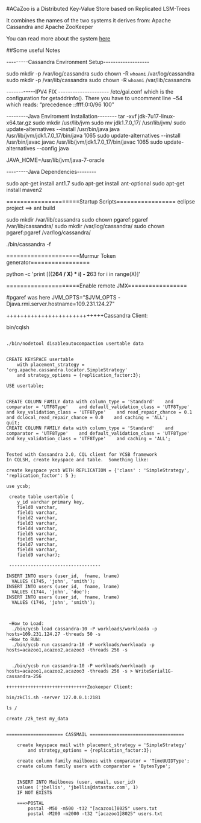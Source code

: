 #ACaZoo is a Distributed Key-Value Store based on Replicated LSM-Trees 

It combines the names of the two systems it derives from: Apache
Cassandra and Apache ZooKeeper

You can read more about the system [here](http://www.doc.ic.ac.uk/~pg1712/papers/srds14.pdf)

##Some useful Notes 

---------Cassandra Environment Setup-------------------

sudo mkdir -p /var/log/cassandra 
sudo chown -R `whoami` /var/log/cassandra 
sudo mkdir -p /var/lib/cassandra 
sudo chown -R `whoami` /var/lib/cassandra 



------------IPV4 FIX ---------------------
/etc/gai.conf which is the configuration for getaddrinfo(). There you have to uncomment line ~54 which reads: “precedence ::ffff:0:0/96  100″


---------Java Enviroment Installation--------
tar -xvf jdk-7u17-linux-x64.tar.gz
sudo mkdir /usr/lib/jvm 
sudo mv jdk1.7.0_17/ /usr/lib/jvm/
sudo update-alternatives --install /usr/bin/java java /usr/lib/jvm/jdk1.7.0_17/bin/java 1065 
sudo update-alternatives --install /usr/bin/javac javac /usr/lib/jvm/jdk1.7.0_17/bin/javac 1065 
sudo update-alternatives --config java

JAVA_HOME=/usr/lib/jvm/java-7-oracle

---------Java Dependencies--------

sudo apt-get install ant1.7
sudo apt-get install ant-optional
sudo apt-get install maven2

=====================Startup Scripts=================
eclipse project ==> ant build 

sudo mkdir /var/lib/cassandra
sudo chown pgaref:pgaref /var/lib/cassandra/
sudo mkdir /var/log/cassandra/
sudo chown pgaref:pgaref /var/log/cassandra/

./bin/cassandra -f

=====================Murmur Token generator=================

python -c 'print [((2**64 / X) * i) - 2**63 for i in range(X)]' 

=====================Enable remote JMX=================

#pgaref was here
JVM_OPTS="$JVM_OPTS -Djava.rmi.server.hostname=109.231.124.27"

++++++++++++++++++++++++++++Cassandra Client: 

bin/cqlsh

~~~~~~~~~~~~~~~Cassandra CLI commands for YCSB ~~~~~~~~~~~~~~~``

./bin/nodetool disableautocompaction usertable data


CREATE KEYSPACE usertable
	with placement_strategy = 'org.apache.cassandra.locator.SimpleStrategy'
	and strategy_options = {replication_factor:3};

USE usertable;


CREATE COLUMN FAMILY data with column_type = 'Standard'    and comparator = 'UTF8Type'    and default_validation_class = 'UTF8Type'    and key_validation_class = 'UTF8Type'    and read_repair_chance = 0.1    and dclocal_read_repair_chance = 0.0    and caching = 'ALL';
quit;
CREATE COLUMN FAMILY data with column_type = 'Standard'    and comparator = 'UTF8Type'    and default_validation_class = 'UTF8Type'    and key_validation_class = 'UTF8Type'    and caching = 'ALL';


Tested with Cassandra 2.0, CQL client for YCSB framework
In CQLSH, create keyspace and table.  Something like:

create keyspace ycsb WITH REPLICATION = {'class' : 'SimpleStrategy', 'replication_factor': 5 };
 
use ycsb;

 create table usertable (
    y_id varchar primary key,
    field0 varchar,
    field1 varchar,
    field2 varchar,
    field3 varchar,
    field4 varchar,
    field5 varchar,
    field6 varchar,
    field7 varchar,
    field8 varchar,
    field9 varchar);
    
 ----------------------------------   
    
INSERT INTO users (user_id,  fname, lname)
  VALUES (1745, 'john', 'smith');
INSERT INTO users (user_id,  fname, lname)
  VALUES (1744, 'john', 'doe');
INSERT INTO users (user_id,  fname, lname)
  VALUES (1746, 'john', 'smith');
  
  
  
 ~How to Load:
  ./bin/ycsb load cassandra-10 -P workloads/workloada -p hosts=109.231.124.27 -threads 50 -s
 ~How to RUN:
  ./bin/ycsb run cassandra-10 -P workloads/workloada -p hosts=acazoo1,acazoo2,acazoo3 -threads 256 -s

  
  ./bin/ycsb run cassandra-10 -P workloads/workloadb -p hosts=acazoo1,acazoo2,acazoo3 -threads 256 -s > WriteSerial1G-cassandra-256
  
++++++++++++++++++++++++++++++Zookeeper Client: 

bin/zkCli.sh -server 127.0.0.1:2181		      

ls /

create /zk_test my_data


===================== CASSMAIL ===================================

    create keyspace mail with placement_strategy = 'SimpleStrategy'
        and strategy_options = {replication_factor:3};
    
    create column family mailboxes with comparator = 'TimeUUIDType';
    create column family users with comparator = 'BytesType';

    
    INSERT INTO Mailboxes (user, email, user_id)
	values ('jbellis', 'jbellis@datastax.com', 1)
	IF NOT EXISTS
	
	===>POSTAL
		postal -M50 -m500 -t32 "[acazoo1]8025" users.txt
		postal -M200 -m2000 -t32 "[acazoo1]8025" users.txt
